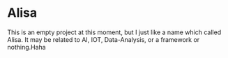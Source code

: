 # Alisa
This is an empty project at this moment, but I just like a name which called Alisa. It may be related to AI, IOT, Data-Analysis, or a framework or nothing.Haha
